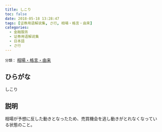 ```yaml
---
title: しこり
toc: false
date: 2018-05-18 13:28:47
tags: [证券用语解说集, さ行, 相場・格言・由来]
categories:
  - 金融服务
  - 证券用语解说集
  - 日本語
  - さ行
---
```


`分類：` [相場・格言・由来](/tags/相場・格言・由来/)

## ひらがな

しこり

## 説明

相場が予想に反した動きとなったため、売買機会を逃し動きがとれなくなっている状態のこと。
